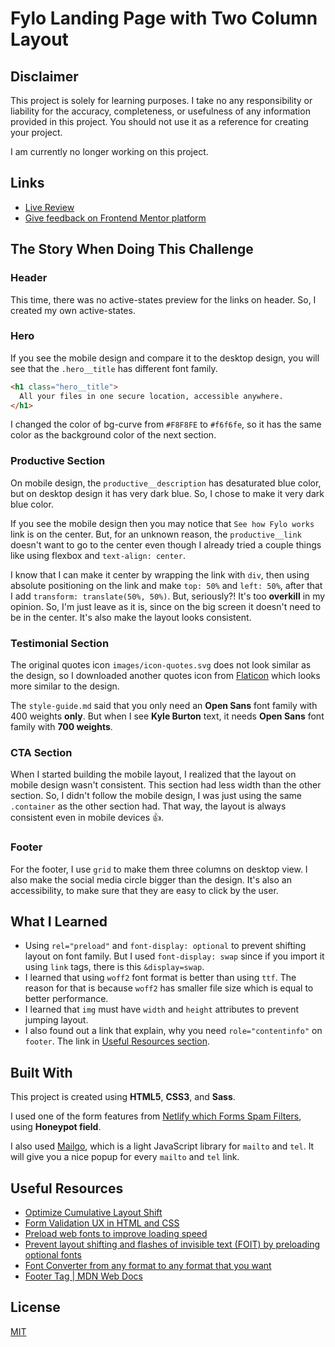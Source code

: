 # Fylo Landing Page with Two Column Layout

## Disclaimer

This project is solely for learning purposes. I take no any responsibility or liability for the accuracy, completeness, or usefulness of any information provided in this project. You should not use it as a reference for creating your project.

I am currently no longer working on this project.

## Links

- [Live Review](https://fylocloudstorage.netlify.app/)
- [Give feedback on Frontend Mentor platform](https://www.frontendmentor.io/solutions/fylo-two-columns-layout-landing-page-html5-css3-sass-mailgo-eB98lZ5w1)

## The Story When Doing This Challenge

### Header

This time, there was no active-states preview for the links on header. So, I created my own active-states.

### Hero

If you see the mobile design and compare it to the desktop design, you will see that the `.hero__title` has different font family.

```html
<h1 class="hero__title">
  All your files in one secure location, accessible anywhere.
</h1>
```

I changed the color of bg-curve from `#F8F8FE` to `#f6f6fe`, so it has the same color as the background color of the next section.

### Productive Section

On mobile design, the `productive__description` has desaturated blue color, but on desktop design it has very dark blue. So, I chose to make it very dark blue color.

If you see the mobile design then you may notice that `See how Fylo works` link is on the center. But, for an unknown reason, the `productive__link` doesn't want to go to the center even though I already tried a couple things like using flexbox and `text-align: center`. 

I know that I can make it center by wrapping the link with `div`, then using absolute positioning on the link and make `top: 50%` and `left: 50%`, after that I add `transform: translate(50%, 50%)`. But, seriously?! It's too **overkill** in my opinion. So, I'm just leave as it is, since on the big screen it doesn't need to be in the center. It's also make the layout looks consistent.

### Testimonial Section

The original quotes icon `images/icon-quotes.svg` does not look similar as the design, so I downloaded another quotes icon from [Flaticon](https://www.flaticon.com/) which looks more similar to the design.

The `style-guide.md` said that you only need an **Open Sans** font family with 400 weights **only**. But when I see **Kyle Burton** text, it needs **Open Sans** font family with **700 weights**.

### CTA Section

When I started building the mobile layout, I realized that the layout on mobile design wasn't consistent. This section had less width than the other section. So, I didn't follow the mobile design, I was just using the same `.container` as the other section had. That way, the layout is always consistent even in mobile devices 👍.

### Footer

For the footer, I use `grid` to make them three columns on desktop view. I also make the social media circle bigger than the design. It's also an accessibility, to make sure that they are easy to click by the user.

## What I Learned

- Using `rel="preload"` and `font-display: optional` to prevent shifting layout on font family. But I used `font-display: swap` since if you import it using `link` tags, there is this `&display=swap`.
- I learned that using `woff2` font format is better than using `ttf`. The reason for that is because `woff2` has smaller file size which is equal to better performance.
- I learned that `img` must have `width` and `height` attributes to prevent jumping layout.
- I also found out a link that explain, why you need `role="contentinfo"` on `footer`. The link in [Useful Resources section](#useful-resources).


## Built With

This project is created using **HTML5**, **CSS3**, and **Sass**. 

I used one of the form features from [Netlify which Forms Spam Filters](https://docs.netlify.com/forms/spam-filters/), using **Honeypot field**.

I also used [Mailgo](https://mailgo.dev/), which is a light JavaScript library for `mailto` and `tel`. It will give you a nice popup for every `mailto` and `tel` link.

## Useful Resources

- [Optimize Cumulative Layout Shift](https://web.dev/optimize-cls/)
- [Form Validation UX in HTML and CSS](https://css-tricks.com/form-validation-ux-html-css/)
- [Preload web fonts to improve loading speed](https://web.dev/codelab-preload-web-fonts/)
- [Prevent layout shifting and flashes of invisible text (FOIT) by preloading optional fonts](https://web.dev/preload-optional-fonts/)
- [Font Converter from any format to any format that you want](https://www.fontconverter.io/en)
- [ Footer Tag | MDN Web Docs](https://developer.mozilla.org/en-US/docs/Web/HTML/Element/footer#accessibility_concerns)

## License

[MIT](./LICENSE)
